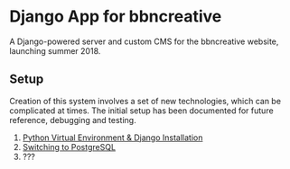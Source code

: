 # Django App for bbncreative
A Django-powered server and custom CMS for the bbncreative website, launching summer 2018.

## Setup
Creation of this system involves a set of new technologies, which can be complicated at times. The initial setup has been documented for future reference, debugging and testing.

1. [Python Virtual Environment & Django Installation](/setup/virtualenv.md)
2. [Switching to PostgreSQL](/setup/postgresql.md)
3. ???